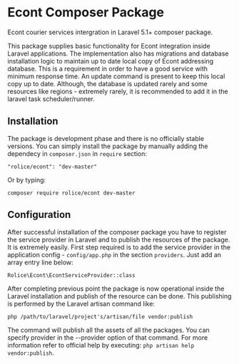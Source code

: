 # Econt Composer Package
Econt courier services intergration in Laravel 5.1+ composer package.

This package supplies basic functionality for Econt integration inside Laravel applications. The implementation also has
migrations and database installation logic to maintain up to date local copy of Econt addressing database. This is a
requirement in order to have a good service with minimum response time. An update command is present to keep this local
copy up to date. Although, the database is updated rarely and some resources like regions - extremely rarely, it is
recommended to add it in the laravel task scheduler/runner.

## Installation
The package is development phase and there is no officially stable versions.
You can simply install the package by manually adding the dependecy in `composer.json` in `require` section:

`"rolice/econt": "dev-master"`
 
Or by typing:

`composer require rolice/econt dev-master`

## Configuration
After successful installation of the composer package you have to register the service provider in Laravel and to
publish the resources of the package. It is extremely easily. First step required is to add the service provider in the
application config - `config/app.php` in the section `providers`. Just add an array entry line below:

`Rolice\Econt\EcontServiceProvider::class`

After completing previous point the package is now operational inside the Laravel installation and publish of the
resource can be done. This publishing is performed by the Laravel artisan command like:

`php /path/to/laravel/project's/artisan/file vendor:publish`

The command will publish all the assets of all the packages. You can specify provider in the --provider option of that
command. For more information refer to official help by executing: `php artisan help vendor:publish`.